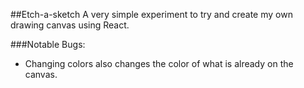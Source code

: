 ##Etch-a-sketch
A very simple experiment to try and create my own drawing canvas using React.

###Notable Bugs:
- Changing colors also changes the color of what is already on the canvas.
